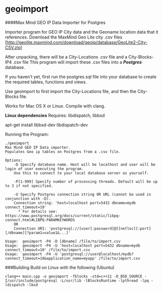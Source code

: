 # geoimport
####Max Mind GEO IP Data Importer for Postgres

Importer program for GEO IP City data and the Geoname location data that it references.
Download the MaxMind Geo Lite city .csv files  [http://geolite.maxmind.com/download/geoip/database/GeoLite2-City-CSV.zip]

After unpacking, there will be a City-Locations .csv file and a City-Blocks-IP4 .csv file
This program will import these .csv files into a _**Postgres**_ database.

If you haven't yet, first run the postgres.sql file into your database to create the
required tables, functions and views.

Use geoimport to first import the City-Locations file, and then the City-Blocks file.

Works for Mac OS X or Linux. Compile with clang.

**Linux dependencies** Requires: libdispatch, libbsd

apt-get install libbsd-dev libdispatch-dev


Running the Program:
```
./geoimport
Max Mind GEO IP Data importer.
Populates Geo ip tables on Postgres from a .csv file.

Options:
	-D Specify database name. Host will be localhost and user will be login of user executing the program.
	Use this to connect to your local database server as yourself.

	-P[1-999] Specify number of processing threads. Default will be up to 3 if not specified.

	-U Specify Postgres connection string OR URL (cannot be used in conjunction with -D).
	Connection string: 'host=localhost port=5432 dbname=mydb connect_timeout=10'
	  * For details see: https://www.postgresql.org/docs/current/static/libpq-connect.html#LIBPQ-PARAMKEYWORDS
	OR
	Connection URI: 'postgresql://[user[:password]@][netloc][:port][/dbname][?param1=value1&...]' 

Usage:	geoimport -P4 -D [dbname] /file/to/import.csv
Usage:	geoimport -P4 -U 'host=localhost port=5432 dbname=mydb connect_timeout=10' /file/to/import.csv
Usage:	geoimport -P4 -U 'postgresql://user@localhost/mydb?connect_timeout=10&application_name=myapp' /file/to/import.csv
```

###Building
Build on Linux with the following (Ubuntu)

```
clang++ main.cpp -o geoimport -fblocks -std=c++11 -D_BSD_SOURCE -I/usr/include/postgresql -L/usr/lib -lBlocksRuntime -lpthread -lpq -ldispatch -lbsd  
```

